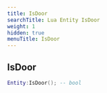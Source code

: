 ```yaml
---
title: IsDoor
searchTitle: Lua Entity IsDoor
weight: 1
hidden: true
menuTitle: IsDoor
---
```

## IsDoor
```lua
Entity:IsDoor(); -- bool
```